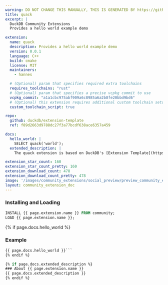 ```yaml
---
warning: DO NOT CHANGE THIS MANUALLY, THIS IS GENERATED BY https://github/duckdb/community-extensions repository, check README there
title: quack
excerpt: |
  DuckDB Community Extensions
  Provides a hello world example demo

extension:
  name: quack
  description: Provides a hello world example demo
  version: 0.0.1
  language: C++
  build: cmake
  license: MIT
  maintainers:
    - hannes

  # (Optional) param that specifies required extra toolchains
  requires_toolchains: "rust"
  # (Optional) param that specifies a precise vcpkg commit to use
  vcpkg_commit: "a1a1cbc975abf909a6c8985a6a2b8fe20bbd9bd6"
  # (Optional) this extension requires additional custom toolchain setup
  custom_toolchain_script: true

repo:
  github: duckdb/extension-template
  ref: f89d2663d9788dc27f3a77bcdf638ace6357a459

docs:
  hello_world: |
    SELECT quack('world');
  extended_description: |
    The quack extension is based on DuckDB's [Extension Template](https://github.com/duckdb/extension-template/), and it's a great starting point to get started building more advanced extensions.

extension_star_count: 160
extension_star_count_pretty: 160
extension_download_count: 478
extension_download_count_pretty: 478
image: '/images/community_extensions/social_preview/preview_community_extension_quack.png'
layout: community_extension_doc
---
```


### Installing and Loading
```sql
INSTALL {{ page.extension.name }} FROM community;
LOAD {{ page.extension.name }};
```

{% if page.docs.hello_world %}
### Example
```sql
{{ page.docs.hello_world }}```
{% endif %}

{% if page.docs.extended_description %}
### About {{ page.extension.name }}
{{ page.docs.extended_description }}
{% endif %}


